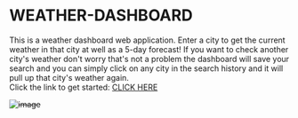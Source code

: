 # WEATHER-DASHBOARD
This is a weather dashboard web application. 
Enter a city to get the current weather in that city at well as a 5-day forecast! 
If you want to check another city's weather don't worry that's not a problem the dashboard will save your search and you can simply click on any city in the search history and it will pull up that city's weather again.  
Click the link to get started: [CLICK HERE](https://peytoncast.github.io/A-SCARY-QUIZ/Assets/index1.html)

~~![image](https://user-images.githubusercontent.com/107663364/184413299-13356ad5-a5b2-482e-9a60-131c0d8e8b90.png)~~
